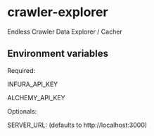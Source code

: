 # crawler-explorer
Endless Crawler Data Explorer / Cacher


## Environment variables

Required:

INFURA_API_KEY

ALCHEMY_API_KEY

Optionals:

SERVER_URL: (defaults to http://localhost:3000)
